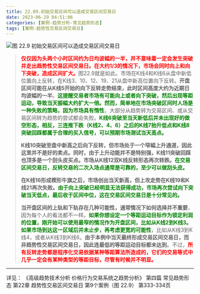 ```yaml
---
title: 22.09.初始交易区间可以造成交易区间交易日
date: 2023-06-29 04:51:06
categories: [案例-趋势分析-常见趋势形态]
tags: [案例-趋势性交易区间交易日]
---
```


![图 22.9 初始交易区间可以造成交易区间交易日](https://objectstorage.us-phoenix-1.oraclecloud.com/n/axdikqaqm3dc/b/bucket1/o/pa-price-charts%2Ftrends%2Fc22%2FSlide9.JPG)

>
> <font color="red">**仅仅因为头两个小时区间约为日均波幅的一半，并不意味着一定会发生突破并走出趋势性交易区间交易日。在大约1/3的情况下，市场会同时向上和向下突破，造成区间扩大。**</font>图22.9就是如此。市场在K线4和K线6从盘中新低位置向上反转，在K线3、10、12、19、21从盘中新高位置向下反转。**开盘区间可能在从K线5开始的向下反转走势结束，此时区间高度大约为近期日均波幅的一半**。<font color="green">**这提醒交易者市场有可能向上或者向下突破，然后出现等距运动，导致当天振幅大约扩大一倍。然而，简单地在市场突破区间时人场是一种失败的策略，因为市场具有惰性**</font>，大部分从趋势转为交易区间、或从交易区间转为趋势的尝试都会失败。<font color="green">**K线6突破至当天新低后并未出现好的做空形态，相反，三连推下跌（K线2、4、6）之后的K线7抬升低点和K线8突破回踩都属于合理的买入信号，可以预期市场测试当天高点。**</font>
>
> **K线10突破至盘中新高之后向下反转，但市场处于一个窄幅上升通道，因此这里并不是好的卖点。同时，由于上升动能并不是特别强，K线11突破回踩也顶多是一个刮头皮买点。市场从K线12双K线反转形态再次转跌。**<font color="green">**在交易区间交易日，反转交易的二次入场点通常是可靠的，至少可以做刮头皮。**</font>
>
> **在K线16形成楔形牛旗之后，市场创出当天新高，但上攻走势在K线19和K线21再次失败。**<font color="green">**由于向上突破已经明显无法获得成功，市场再次尝试向下突破当天低点，最后收于区间中位，这在交易区间交易日是十分常见的。**</font>
>
> **当开盘区间的上轨和下轨存在几种可能性，通常情况下如何选择并不重要**，因为每个人的看法都不一样。<font color="green">**如果你想设定一个等距运动目标作为锁定利润的位置，刚开始可以使用最窄的情况作为开盘区间，比如从K线2到K线3。如果市场到达这一区域后并未止步，再考虑更宽的可能性**</font>，比如从K线3到K线4，或者从K线3到K线6。**由于本例中当天最终形成交易区间交易日，而非趋势性交易区间交易日，因此连最低的等距运动目标都未达到**。不过，<font color="red">**所有反转走势都是程序化交易依据某种等距算法所造成的，它们的交易等式中几乎一定会有某种类型的等距目标，尽管有时候并不明显。**</font>
> 

---
详见：
《高级趋势技术分析 价格行为交易系统之趋势分析》
第四篇 常见趋势形态
第22章 趋势性交易区间交易日
第9个案例（图 22.9）
第333-334页
